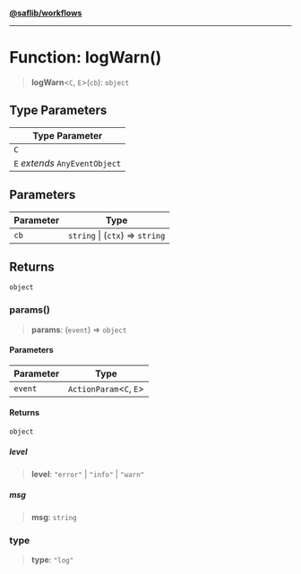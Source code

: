 [**@saflib/workflows**](../index.md)

***

# Function: logWarn()

> **logWarn**\<`C`, `E`\>(`cb`): `object`

## Type Parameters

| Type Parameter |
| ------ |
| `C` |
| `E` *extends* `AnyEventObject` |

## Parameters

| Parameter | Type |
| ------ | ------ |
| `cb` | `string` \| (`ctx`) => `string` |

## Returns

`object`

### params()

> **params**: (`event`) => `object`

#### Parameters

| Parameter | Type |
| ------ | ------ |
| `event` | `ActionParam`\<`C`, `E`\> |

#### Returns

`object`

##### level

> **level**: `"error"` \| `"info"` \| `"warn"`

##### msg

> **msg**: `string`

### type

> **type**: `"log"`
